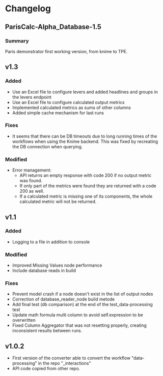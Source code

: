 # Changelog

## ParisCalc-Alpha_Database-1.5
### Summary
Paris demonstrator first working version, from knime to TPE.


## v1.3
### Added
- Use an Excel file to configure levers and added headlines and groups in the levers endpoint
- Use an Excel file to configure calculated output metrics
- Implemented calculated metrics as sums of other columns
- Added simple cache mechanism for last runs
### Fixes
- It seems that there can be DB timeouts due to long running times of the workflows when using the Knime backend. This was fixed by recreating the DB connection when querying. 
### Modified
- Error management:
  - API returns an empty response with code 200 if no output metric was found. 
  - If only part of the metrics were found they are returned with a code 200 as well.
  - If a calculated metric is missing one of its components, the whole calculated metric will not be returned.

## v1.1
### Added
- Logging to a file in addition to console

### Modified
- Improved Missing Values node performance
- Include database reads in build

### Fixes
- Prevent model crash if a node doesn't exist in the list of output nodes
- Correction of database_reader_node build metode
- Add final test (db comparison) at the end of the test_data-processing test
- Update math formula multi column to avoid self.expression to be overwritten
- Fixed Column Aggregator that was not resetting properly, creating inconsistent results between runs.

## v1.0.2  
- First version of the converter able to convert the workflow "data-processing" in the repo "_interactions"
- API code copied from other repo.